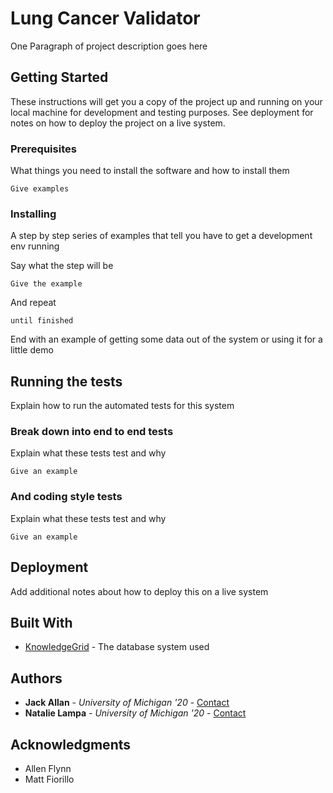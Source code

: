 # Lung Cancer Validator

One Paragraph of project description goes here

## Getting Started

These instructions will get you a copy of the project up and running on your local machine for development and testing purposes. See deployment for notes on how to deploy the project on a live system.

### Prerequisites

What things you need to install the software and how to install them

```
Give examples
```

### Installing

A step by step series of examples that tell you have to get a development env running

Say what the step will be

```
Give the example
```

And repeat

```
until finished
```

End with an example of getting some data out of the system or using it for a little demo

## Running the tests

Explain how to run the automated tests for this system

### Break down into end to end tests

Explain what these tests test and why

```
Give an example
```

### And coding style tests

Explain what these tests test and why

```
Give an example
```

## Deployment

Add additional notes about how to deploy this on a live system

## Built With

* [KnowledgeGrid](http://kgrid.org/) - The database system used


## Authors

* **Jack Allan** - *University of Michigan '20* - [Contact](mailto:jackall@umich.edu)
* **Natalie Lampa** - *University of Michigan '20* - [Contact](mailto:nlampa@umich.edu)


## Acknowledgments

* Allen Flynn
* Matt Fiorillo
